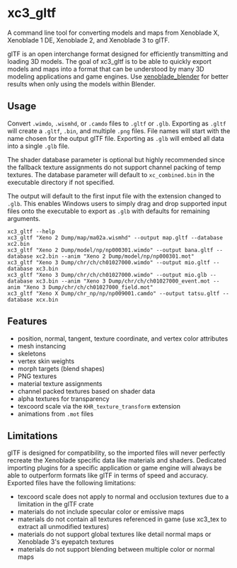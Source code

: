 # xc3_gltf
A command line tool for converting models and maps from Xenoblade X, Xenoblade 1 DE, Xenoblade 2, and Xenoblade 3 to glTF.

glTF is an open interchange format designed for efficiently transmitting and loading 3D models. The goal of xc3_gltf is to be able to quickly export models and maps into a format that can be understood by many 3D modeling applications and game engines. Use [xenoblade_blender](https://github.com/ScanMountGoat/xenoblade_blender) for better results when only using the models within Blender.

## Usage
Convert `.wimdo`, `.wismhd`, or `.camdo` files to `.gltf` or `.glb`. Exporting as `.gltf` will create a `.gltf`, `.bin`, and multiple `.png` files. File names will start with the name chosen for the output glTF file. Exporting as `.glb` will embed all data into a single `.glb` file. 

The shader database parameter is optional but highly recommended since the fallback texture assignments do not support channel packing of temp textures. The database parameter will default to `xc_combined.bin` in the executable directory if not specified.

The output will default to the first input file with the extension changed to `.glb`. This enables Windows users to simply drag and drop supported input files onto the executable to export as `.glb` with defaults for remaining arguments.

`xc3_gltf --help`  
`xc3_gltf "Xeno 2 Dump/map/ma02a.wismhd" --output map.gltf --database xc2.bin`  
`xc3_gltf "Xeno 2 Dump/model/np/np000301.wimdo" --output bana.gltf --database xc2.bin --anim "Xeno 2 Dump/model/np/np000301.mot"`    
`xc3_gltf "Xeno 3 Dump/chr/ch/ch01027000.wimdo" --output mio.gltf --database xc3.bin`  
`xc3_gltf "Xeno 3 Dump/chr/ch/ch01027000.wimdo" --output mio.glb --database xc3.bin --anim "Xeno 3 Dump/chr/ch/ch01027000_event.mot --anim "Xeno 3 Dump/chr/ch/ch01027000_field.mot"`  
`xc3_gltf "Xeno X Dump/chr_np/np/np009001.camdo" --output tatsu.gltf --database xcx.bin`    

## Features
* position, normal, tangent, texture coordinate, and vertex color attributes
* mesh instancing
* skeletons
* vertex skin weights
* morph targets (blend shapes)
* PNG textures
* material texture assignments
* channel packed textures based on shader data
* alpha textures for transparency
* texcoord scale via the `KHR_texture_transform` extension
* animations from `.mot` files

## Limitations
glTF is designed for compatibility, so the imported files will never perfectly recreate the Xenoblade specific data like materials and shaders. Dedicated importing plugins for a specific application or game engine will always be able to outperform formats like glTF in terms of speed and accuracy. Exported files have the following limitations:

* texcoord scale does not apply to normal and occlusion textures due to a limitation in the glTF crate
* materials do not include specular color or emissive maps
* materials do not contain all textures referenced in game (use xc3_tex to extract all unmodified textures)
* materials do not support global textures like detail normal maps or Xenoblade 3's eyepatch textures
* materials do not support blending between multiple color or normal maps
